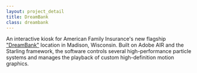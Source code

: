 ```yaml
---
layout: project_detail
title: DreamBank
class: dreambank
---
```


An interactive kiosk for American Family Insurance's new flagship ["DreamBank"](http://www.amfam.com/dreambank/) location in Madison, Wisconsin. Built on Adobe AIR and the Starling framework, the software controls several high-performance particle systems and manages the playback of custom high-definition motion graphics.

<div class="videoWrapper" data-vimeoid="58202664"><!-- vimeo --></div>